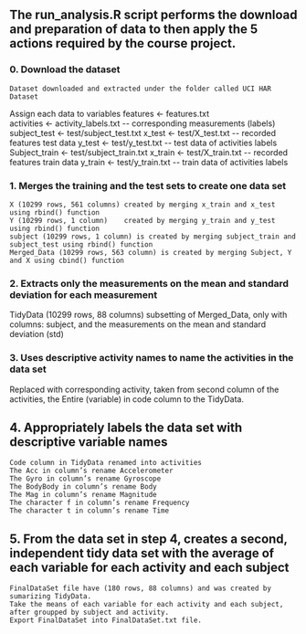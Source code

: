 
## The run_analysis.R script performs the download and preparation of data to then apply the 5 actions required by the course project.
 
### 0. Download the dataset 
    Dataset downloaded and extracted under the folder called UCI HAR Dataset
    
   Assign each data to variables
    features <- features.txt  
    activities <- activity_labels.txt  -- corresponding measurements (labels)
    subject_test <- test/subject_test.txt
    x_test <- test/X_test.txt  -- recorded features test data
    y_test <- test/y_test.txt  -- test data of activities labels
    Subject_train <- test/subject_train.txt
    x_train <- test/X_train.txt   -- recorded features train data
    y_train <- test/y_train.txt   -- train data of activities labels

### 1. Merges the training and the test sets to create one data set
    X (10299 rows, 561 columns) created by merging x_train and x_test using rbind() function
    Y (10299 rows, 1 column)    created by merging y_train and y_test using rbind() function
    subject (10299 rows, 1 column) is created by merging subject_train and subject_test using rbind() function
    Merged_Data (10299 rows, 563 column) is created by merging Subject, Y and X using cbind() function

### 2. Extracts only the measurements on the mean and standard deviation for each measurement
TidyData (10299 rows, 88 columns) subsetting of Merged_Data, only with columns: subject, and the measurements on the mean and standard deviation (std)
    
### 3. Uses descriptive activity names to name the activities in the data set
Replaced with corresponding activity, taken from second column of the activities, the Entire (variable) in code column to the TidyData.

## 4. Appropriately labels the data set with descriptive variable names
    Code column in TidyData renamed into activities
    The Acc in column’s rename Accelerometer
    The Gyro in column’s rename Gyroscope
    The BodyBody in column’s rename Body
    The Mag in column’s rename Magnitude
    The character f in column’s rename Frequency
    The character t in column’s rename Time

## 5. From the data set in step 4, creates a second, independent tidy data set with the average of each variable for each activity and each subject
    FinalDataSet file have (180 rows, 88 columns) and was created by sumarizing TidyData.
    Take the means of each variable for each activity and each subject, after groupped by subject and activity.
    Export FinalDataSet into FinalDataSet.txt file.
